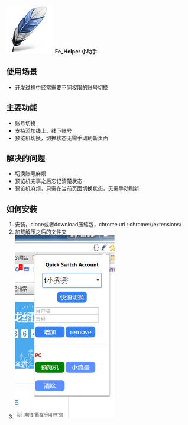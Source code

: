 ![。。。][1]
**Fe_Helper 小助手**
## 使用场景 ##

 - 开发过程中经常需要不同权限的账号切换
 
## 主要功能 ##

 - 账号切换
 - 支持添加线上、线下账号
 - 预览机切换，切换状态无需手动刷新页面
 
 ## 解决的问题 ##
 - 切换账号麻烦
 - 预览机完事之后忘记清楚状态
 - 预览机麻烦，只需在当前页面切换状态，无需手动刷新

## 如何安装 ##

 1. 安装，clone或者download压缩包，chrome url :  chrome://extensions/
 2. 加载解压之后的文件夹
 3. ![此处输入图片的描述][2]


  [1]: https://github.com/shibiaoz/Fe_Helper/blob/master/images/icon128.png?raw=true
  [2]: https://github.com/shibiaoz/Fe_Helper/blob/master/images/BaiduHi_2015-4-20_17-37-22.png?raw=true
